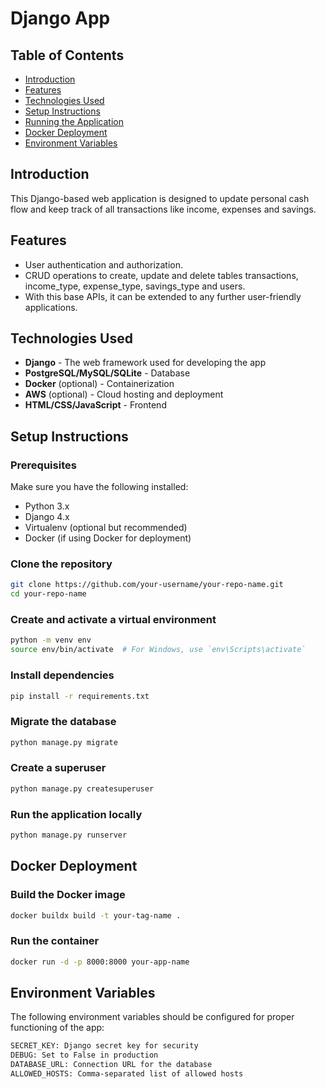 # Django App

## Table of Contents
- [Introduction](#introduction)
- [Features](#features)
- [Technologies Used](#technologies-used)
- [Setup Instructions](#setup-instructions)
- [Running the Application](#running-the-application)
- [Docker Deployment](#docker-deployment)
- [Environment Variables](#environment-variables)

## Introduction
This Django-based web application is designed to update personal cash flow and keep track of all transactions like income, expenses and savings.

## Features
- User authentication and authorization.
- CRUD operations to create, update and delete tables transactions, income_type, expense_type, savings_type and users. 
- With this base APIs, it can be extended to any further user-friendly applications.

## Technologies Used
- **Django** - The web framework used for developing the app
- **PostgreSQL/MySQL/SQLite** - Database
- **Docker** (optional) - Containerization
- **AWS** (optional) - Cloud hosting and deployment
- **HTML/CSS/JavaScript** - Frontend

## Setup Instructions

### Prerequisites
Make sure you have the following installed:
- Python 3.x
- Django 4.x
- Virtualenv (optional but recommended)
- Docker (if using Docker for deployment)

### Clone the repository
```bash
git clone https://github.com/your-username/your-repo-name.git
cd your-repo-name
```
### Create and activate a virtual environment
```bash
python -m venv env
source env/bin/activate  # For Windows, use `env\Scripts\activate`
```

### Install dependencies
```bash
pip install -r requirements.txt
```

### Migrate the database
```bash
python manage.py migrate
```

### Create a superuser
```bash
python manage.py createsuperuser
```

### Run the application locally
```bash
python manage.py runserver
```

## Docker Deployment

### Build the Docker image
```bash
docker buildx build -t your-tag-name .
```

### Run the container
```bash
docker run -d -p 8000:8000 your-app-name
```

## Environment Variables
The following environment variables should be configured for proper functioning of the app:
```bash
SECRET_KEY: Django secret key for security
DEBUG: Set to False in production
DATABASE_URL: Connection URL for the database
ALLOWED_HOSTS: Comma-separated list of allowed hosts
```
